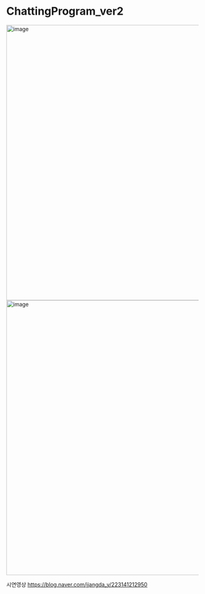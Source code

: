 # ChattingProgram_ver2

<img width="720" alt="image" src="https://github.com/jangdayeon/ChattingProgram_ver2/assets/84323684/fb2c3aad-39b5-4a88-82d0-210b1e18781c">
<img width="719" alt="image" src="https://github.com/jangdayeon/ChattingProgram_ver2/assets/84323684/83a57c53-44de-41d9-b534-4a516c03ba22">

시연영상
https://blog.naver.com/jjangda_y/223141212950
